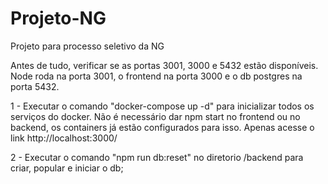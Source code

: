 # Projeto-NG
Projeto para processo seletivo da NG

Antes de tudo, verificar se as portas 3001, 3000 e 5432 estão disponíveis.
Node roda na porta 3001, o frontend na porta 3000 e o db postgres na porta 5432.

1 - Executar o comando "docker-compose up -d" para inicializar todos os serviços do docker.
Não é necessário dar npm start no frontend ou no backend, os containers já estão configurados para isso. Apenas
acesse o link http://localhost:3000/

2 - Executar o comando "npm run db:reset" no diretorio /backend para criar, popular e iniciar o db;

